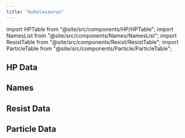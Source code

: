 ```yaml
---
title: "Koholasaurus"
---
```


import HPTable from "@site/src/components/HP/HPTable";
import NamesList from "@site/src/components/Names/NamesList";
import ResistTable from "@site/src/components/Resist/ResistTable";
import ParticleTable from "@site/src/components/Particle/ParticleTable";

## HP Data

<HPTable item_key="koholasaurus" data_src="enemy" />

## Names

<NamesList item_key="koholasaurus" data_src="enemy" />

## Resist Data

<ResistTable item_key="koholasaurus" data_src="enemy" />

## Particle Data

<ParticleTable item_key="koholasaurus" data_src="enemy" />